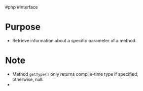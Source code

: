 #php #interface 

# Purpose
- Retrieve information about a specific parameter of a method.
# Note
- Method `getType()` only returns compile-time type if specified; otherwise, null.
- 
